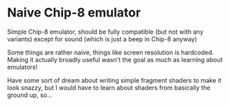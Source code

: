 # Naive Chip-8 emulator

Simple Chip-8 emulator, should be fully compatible (but not with any variants) except for sound (which is just a beep in Chip-8 anyway)

Some things are rather naive, things like screen resolution is hardcoded. Making it actually broadly useful wasn't the goal as much as learning about emulators!

Have some sort of dream about writing simple fragment shaders to make it look snazzy, but I would have to learn about shaders from basically the ground up, so...
